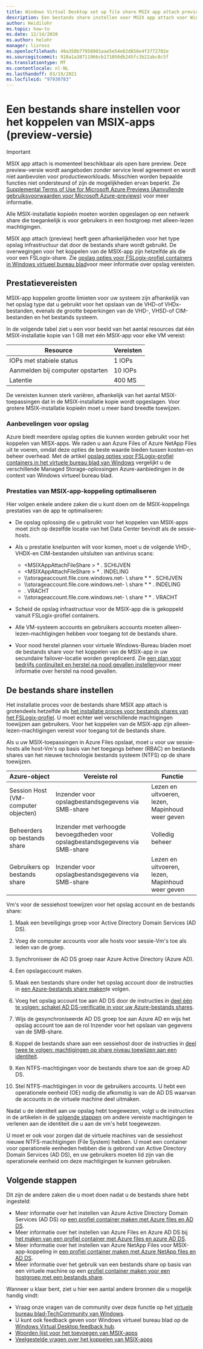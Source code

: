```yaml
---
title: Windows Virtual Desktop set up file share MSIX app attach preview-Azure
description: Een bestands share instellen voor MSIX app attach voor Windows Virtual Desktop.
author: Heidilohr
ms.topic: how-to
ms.date: 12/14/2020
ms.author: helohr
manager: lizross
ms.openlocfilehash: 49a350b77958901aae5e54e82d856e4f3772702e
ms.sourcegitcommit: 910a1a38711966cb171050db245fc3b22abc8c5f
ms.translationtype: MT
ms.contentlocale: nl-NL
ms.lasthandoff: 03/19/2021
ms.locfileid: "97930783"
---
```

# <a name="set-up-a-file-share-for-msix-app-attach-preview"></a>Een bestands share instellen voor het koppelen van MSIX-apps (preview-versie)

> [!IMPORTANT]
> MSIX app attach is momenteel beschikbaar als open bare preview.
> Deze preview-versie wordt aangeboden zonder service level agreement en wordt niet aanbevolen voor productieworkloads. Misschien worden bepaalde functies niet ondersteund of zijn de mogelijkheden ervan beperkt. Zie [Supplemental Terms of Use for Microsoft Azure Previews (Aanvullende gebruiksvoorwaarden voor Microsoft Azure-previews)](https://azure.microsoft.com/support/legal/preview-supplemental-terms/) voor meer informatie.

Alle MSIX-installatie kopieën moeten worden opgeslagen op een netwerk share die toegankelijk is voor gebruikers in een hostgroep met alleen-lezen machtigingen.

MSIX app attach (preview) heeft geen afhankelijkheden voor het type opslag infrastructuur dat door de bestands share wordt gebruikt. De overwegingen voor het koppelen van de MSIX-app zijn hetzelfde als die voor een FSLogix-share. Zie [opslag opties voor FSLogix-profiel containers in Windows virtueel bureau blad](store-fslogix-profile.md)voor meer informatie over opslag vereisten.

## <a name="performance-requirements"></a>Prestatievereisten

MSIX-app koppelen grootte limieten voor uw systeem zijn afhankelijk van het opslag type dat u gebruikt voor het opslaan van de VHD-of VHDx-bestanden, evenals de grootte beperkingen van de VHD-, VHSD-of CIM-bestanden en het bestands systeem.

In de volgende tabel ziet u een voor beeld van het aantal resources dat één MSIX-installatie kopie van 1 GB met één MSIX-app voor elke VM vereist:

| Resource             | Vereisten |
|----------------------|--------------|
| IOPs met stabiele status    | 1 IOPs       |
| Aanmelden bij computer opstarten | 10 IOPs      |
| Latentie              | 400 MS       |

De vereisten kunnen sterk variëren, afhankelijk van het aantal MSIX-toepassingen dat in de MSIX-installatie kopie wordt opgeslagen. Voor grotere MSIX-installatie kopieën moet u meer band breedte toewijzen.

### <a name="storage-recommendations"></a>Aanbevelingen voor opslag

Azure biedt meerdere opslag opties die kunnen worden gebruikt voor het koppelen van MISX-apps. We raden u aan Azure Files of Azure NetApp Files uit te voeren, omdat deze opties de beste waarde bieden tussen kosten-en beheer overhead. Met de artikel [opslag opties voor FSLogix-profiel containers in het virtuele bureau blad van Windows](store-fslogix-profile.md) vergelijkt u de verschillende Managed Storage-oplossingen Azure-aanbiedingen in de context van Windows virtueel bureau blad.

### <a name="optimize-msix-app-attach-performance"></a>Prestaties van MSIX-app-koppeling optimaliseren

Hier volgen enkele andere zaken die u kunt doen om de MSIX-koppelings prestaties van de app te optimaliseren:

- De opslag oplossing die u gebruikt voor het koppelen van MSIX-apps moet zich op dezelfde locatie van het Data Center bevindt als de sessie-hosts.
- Als u prestatie knelpunten wilt voor komen, moet u de volgende VHD-, VHDX-en CIM-bestanden uitsluiten van antivirus scans:
   
    - <MSIXAppAttachFileShare \> \* . SCHIJVEN
    - <MSIXAppAttachFileShare \> \* . INDELING
    - \\\\storageaccount.file.core.windows.net- \\ share \* \* . SCHIJVEN
    - \\\\storageaccount.file.core.windows.net- \\ share \* \* . INDELING
    - <MSIXAppAttachFileShare>. VRACHT
    - \\\\storageaccount.file.core.windows.net- \\ share \* \* . VRACHT

- Scheid de opslag infrastructuur voor de MSIX-app die is gekoppeld vanuit FSLogix-profiel containers.
- Alle VM-systeem accounts en gebruikers accounts moeten alleen-lezen-machtigingen hebben voor toegang tot de bestands share.
- Voor nood herstel plannen voor virtuele Windows-Bureau bladen moet de bestands share voor het koppelen van de MSIX-app in uw secundaire failover-locatie worden gerepliceerd. Zie [een plan voor bedrijfs continuïteit en herstel na nood gevallen instellen](disaster-recovery.md)voor meer informatie over herstel na nood gevallen.

## <a name="how-to-set-up-the-file-share"></a>De bestands share instellen

Het installatie proces voor de bestands share MSIX app attach is grotendeels hetzelfde als [het installatie proces voor bestands shares van het FSLogix-profiel](create-host-pools-user-profile.md). U moet echter wel verschillende machtigingen toewijzen aan gebruikers. Voor het koppelen van de MSIX-app zijn alleen-lezen-machtigingen vereist voor toegang tot de bestands share.

Als u uw MSIX-toepassingen in Azure Files opslaat, moet u voor uw sessie-hosts alle host-Vm's op basis van het toegangs beheer (RBAC) en bestands shares van het nieuwe technologie bestands systeem (NTFS) op de share toewijzen.

| Azure-object                      | Vereiste rol                                     | Functie                                  |
|-----------------------------------|--------------------------------------------------|-----------------------------------------------|
| Session Host (VM-computer objecten)| Inzender voor opslagbestandsgegevens via SMB-share          | Lezen en uitvoeren, lezen, Mapinhoud weer geven  |
| Beheerders op bestands share              | Inzender met verhoogde bevoegdheden voor opslagbestandsgegevens via SMB-share | Volledig beheer                                  |
| Gebruikers op bestands share               | Inzender voor opslagbestandsgegevens via SMB-share          | Lezen en uitvoeren, lezen, Mapinhoud weer geven  |

Vm's voor de sessiehost toewijzen voor het opslag account en de bestands share:

1. Maak een beveiligings groep voor Active Directory Domain Services (AD DS).

2. Voeg de computer accounts voor alle hosts voor sessie-Vm's toe als leden van de groep.

3. Synchroniseer de AD DS groep naar Azure Active Directory (Azure AD).

4. Een opslagaccount maken.

5. Maak een bestands share onder het opslag account door de instructies in [een Azure-bestands share maken](../storage/files/storage-how-to-create-file-share.md#create-file-share)te volgen.

6. Voeg het opslag account toe aan AD DS door de instructies in [deel één te volgen: schakel AD DS-verificatie in voor uw Azure-bestands shares](../storage/files/storage-files-identity-ad-ds-enable.md#option-one-recommended-use-azfileshybrid-powershell-module).

7. Wijs de gesynchroniseerde AD DS groep toe aan Azure AD en wijs het opslag account toe aan de rol Inzender voor het opslaan van gegevens van de SMB-share.

8. Koppel de bestands share aan een sessiehost door de instructies in [deel twee te volgen: machtigingen op share niveau toewijzen aan een identiteit](../storage/files/storage-files-identity-ad-ds-assign-permissions.md).

9. Ken NTFS-machtigingen voor de bestands share toe aan de groep AD DS.

10. Stel NTFS-machtigingen in voor de gebruikers accounts. U hebt een operationele eenheid (OE) nodig die afkomstig is van de AD DS waarvan de accounts in de virtuele machine deel uitmaken.

Nadat u de identiteit aan uw opslag hebt toegewezen, volgt u de instructies in de artikelen in de [volgende stappen](#next-steps) om andere vereiste machtigingen te verlenen aan de identiteit die u aan de vm's hebt toegewezen.

U moet er ook voor zorgen dat de virtuele machines van de sessiehost nieuwe NTFS-machtigingen (File System) hebben. U moet een container voor operationele eenheden hebben die is gebrond van Active Directory Domain Services (AD DS), en uw gebruikers moeten lid zijn van die operationele eenheid om deze machtigingen te kunnen gebruiken.

## <a name="next-steps"></a>Volgende stappen

Dit zijn de andere zaken die u moet doen nadat u de bestands share hebt ingesteld:

- Meer informatie over het instellen van Azure Active Directory Domain Services (AD DS) op [een profiel container maken met Azure files en AD DS](create-file-share.md).
- Meer informatie over het instellen van Azure Files en Azure AD DS bij [het maken van een profiel container met Azure files en azure AD DS](create-profile-container-adds.md).
- Meer informatie over het instellen van Azure NetApp Files voor MSIX-app-koppeling in [een profiel container maken met Azure NetApp files en AD DS](create-fslogix-profile-container.md).
- Meer informatie over het gebruik van een bestands share op basis van een virtuele machine op een [profiel container maken voor een hostgroep met een bestands share](create-host-pools-user-profile.md).

Wanneer u klaar bent, ziet u hier een aantal andere bronnen die u mogelijk handig vindt:

- Vraag onze vragen van de community over deze functie op het [virtuele bureau blad-TechCommunity van Windows](https://techcommunity.microsoft.com/t5/Windows-Virtual-Desktop/bd-p/WindowsVirtualDesktop).
- U kunt ook feedback geven voor Windows virtueel bureau blad op de [Windows Virtual Desktop feedback hub](https://support.microsoft.com/help/4021566/windows-10-send-feedback-to-microsoft-with-feedback-hub-app).
- [Woorden lijst voor het toevoegen van MSIX-apps](app-attach-glossary.md)
- [Veelgestelde vragen over het koppelen van MSIX-apps](app-attach-faq.md)
